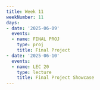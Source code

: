 ```yaml
---
title: Week 11
weekNumber: 11
days:
- date: '2025-06-09'
  events:
  - name: FINAL PROJ
    type: proj
    title: Final Project
- date: '2025-06-10'
  events:
  - name: LEC 20
    type: lecture
    title: Final Project Showcase
---
```

